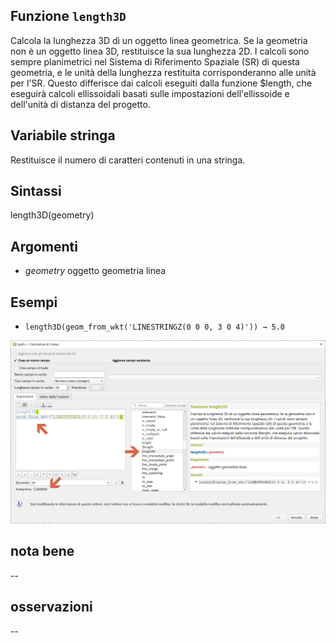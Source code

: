 ## Funzione `length3D`

Calcola la lunghezza 3D di un oggetto linea geometrica. Se la geometria non è un oggetto linea 3D, restituisce la sua lunghezza 2D. I calcoli sono sempre planimetrici nel Sistema di Riferimento Spaziale (SR) di questa geometria, e le unità della lunghezza restituita corrisponderanno alle unità per l'SR. Questo differisce dai calcoli eseguiti dalla funzione $length, che eseguirà calcoli ellissoidali basati sulle impostazioni dell'ellissoide e dell'unità di distanza del progetto.

## Variabile stringa

Restituisce il numero di caratteri contenuti in una stringa.

## Sintassi

length3D(geometry)

## Argomenti

* _geometry_ oggetto geometria linea

## Esempi

- `length3D(geom_from_wkt('LINESTRINGZ(0 0 0, 3 0 4)')) → 5.0`

![](../../img/geometria/length3d/img_01.png)


## nota bene

--

## osservazioni

--